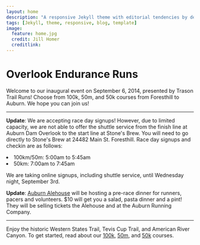```yaml
---
layout: home
description: "A responsive Jekyll theme with editorial tendencies by designer Michael Rose."
tags: [Jekyll, theme, responsive, blog, template]
image:
  feature: home.jpg
  credit: Jill Homer
  creditlink:
---
```


# Overlook Endurance Runs
<p class="lead">
Welcome to our inaugural event on September 6, 2014, presented by Trason Trail Runs! Choose from 100k, 50m, and 50k courses from Foresthill to Auburn. We hope you can join us!
</p>
<hr>
<p><strong>Update</strong>: We are accepting race day signups! However, due to limited capacity, we are not able to offer the shuttle service from the finish line at Auburn Dam Overlook to the start line at Stone's Brew. You will need to go directly to Stone's Brew at 24482 Main St. Foresthill. Race day signups and checkin are as follows:</p>
<p>
<li>100km/50m: 5:00am to 5:45am</li>
<li>50km: 7:00am to 7:45am</li>
</p>
<p>We are taking online signups, including shuttle service, until Wednesday night, September 3rd.
</p>
<p>
<strong>Update</strong>: <a href="http://auburnalehouse.com/" target="_blank">Auburn Alehouse</a> will be hosting a pre-race dinner for runners, pacers and volunteers. $10 will get you a salad, pasta dinner and a pint! They will be selling tickets the Alehouse and at the Auburn Running Company.
</p>
<hr>
Enjoy the historic Western States Trail, Tevis Cup Trail, and American River Canyon. To get started, read about our <a href="{{ site.url }}/course/100k">100k</a>, <a href="{{ site.url }}/course/50m">50m</a>, and <a href="{{ site.url }}/course/50k">50k</a> courses.


